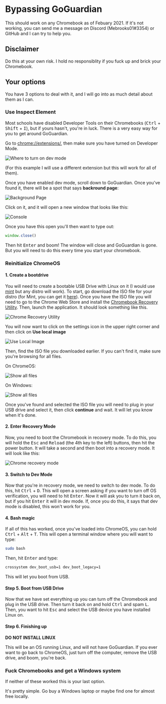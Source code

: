 # Bypassing GoGuardian

This should work on any Chromebook as of Febuary 2021. If it's not working, you can send me a message on Discord (Mebrooks01#3354) or GitHub and I can try to help you.

## Disclaimer 

Do this at your own risk. I hold no responsiblity if you fuck up and brick your Chromebook. 

## Your options

You have 3 options to deal with it, and I will go into as much detail about them as I can.

### Use Inspect Element

Most schools have disabled Developer Tools on their Chromebooks (<kbd>Ctrl</kbd> + <kbd>Shift</kbd> + <kbd>I</kbd>), but if yours hasn't, you're in luck. There is a very easy way for you to get around GoGuardian.

Go to [chrome://extensions/](chrome://extensions/), then make sure you have turned on Developer Mode. 

![Where to turn on dev mode](https://i.imgur.com/KJhqkEb.png)

(For this example I will use a different extension but this will work for all of them).

Once you have enabled dev mode, scroll down to GoGuardian. Once you've found it, there will be a spot that says **backround page**:

![Background Page](https://imgur.com/kAOBpeQ.png)

Click on it, and it will open a new window that looks like this:

![Console](https://imgur.com/JwtcOiI.png)

Once you have this open you'll then want to type out:

```js
window.close()
```

Then hit <kbd>Enter</kbd> and boom! The window will close and GoGuardian is gone. But you will need to do this every time you start your chromebook.

### Reinitialize ChromeOS

#### 1. Create a bootdrive

You will need to create a bootable USB Drive with Linux on it (I would use [mint](https://www.linuxmint.com/) but any distro will work). To start, go download the ISO file for your distro (for Mint, you can get it [here](http://linuxfreedom.com/linuxmint/linuxmint.com/stable/20.1/linuxmint-20.1-cinnamon-64bit.iso)). Once you have the ISO file you will need to go to the Chrome Web Store and install the [Chromebook Recovery Utility](https://chrome.google.com/webstore/detail/chromebook-recovery-utili/jndclpdbaamdhonoechobihbbiimdgai?utm_source=chrome-app-launcher-info-dialog). Then, launch the application. It should look something like this.

![Chrome Recovery Utility](https://imgur.com/eqK8nI1.png)

You will now want to click on the settings icon in the upper right corner and then click on **Use local image**

![Use Local Image](https://imgur.com/iQj3Vck.png)

Then, find the ISO file you downloaded earlier. If you can't find it, make sure you're browsing for all files.

On ChromeOS:

![Show all files](https://imgur.com/HU3aJYa.png)

On Windows:

![Show all files](https://imgur.com/JgZ3g5u.png)

Once you've found and selected the ISO file you will need to plug in your USB drive and select it, then click **continue** and wait. It will let you know when it's done.

#### 2. Enter Recovery Mode 

Now, you need to boot the Chromebook in recovery mode. To do this, you will hold the <kbd>Esc</kbd> and <kbd>Reload</kbd> (the 4th key to the left) buttons, then hit the power button. It will take a second and then boot into a recovery mode. It will look like this:

![Chrome recovery mode](https://imgur.com/TKclj6q.png)

#### 3. Switch to Dev Mode

Now that you're in recovery mode, we need to switch to dev mode. To do this, hit <kbd>Ctrl</kbd> + <kbd>D</kbd>. This will open a screen asking if you want to turn off OS verification, you will need to hit <kbd>Enter</kbd>. Now it will ask you to turn it back on, but if you hit <kbd>Enter</kbd> it will in dev mode. If, once you do this, it says that dev mode is disabled, this won't work for you.

#### 4. Bash magic

If all of this has worked, once you've loaded into ChromeOS, you can hold <kbd>Ctrl</kbd> + <kbd>Alt</kbd> + <kbd>T</kbd>. This will open a terminal window where you will want to type:

```bash
sudo bash
```

Then, hit <kbd>Enter</kbd> and type:

```bash
crossystem dev_boot_usb=1 dev_boot_legacy=1
```

This will let you boot from USB.

#### Step 5. Boot from USB Drive

Now that we have set everything up you can turn off the Chromebook and plug in the USB drive. Then turn it back on and hold <kbd>Ctrl</kbd> and spam <kbd>L</kbd>. Then, you want to hit <kbd>Esc</kbd> and select the USB device you have installed Linux on.

#### Step 6. Finishing up

**__DO NOT INSTALL LINUX__**
  
This will be an OS running Linux, and will not have GoGuardian. If you ever want to go back to ChromeOS, just turn off the computer, remove the USB drive, and boom, you're back.

### Fuck Chromebooks and get a Windows system

If neither of these worked this is your last option.

It's pretty simple. Go buy a Windows laptop or maybe find one for almost free locally.
